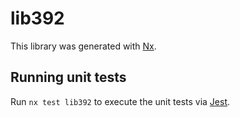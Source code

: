 # lib392

This library was generated with [Nx](https://nx.dev).

## Running unit tests

Run `nx test lib392` to execute the unit tests via [Jest](https://jestjs.io).
